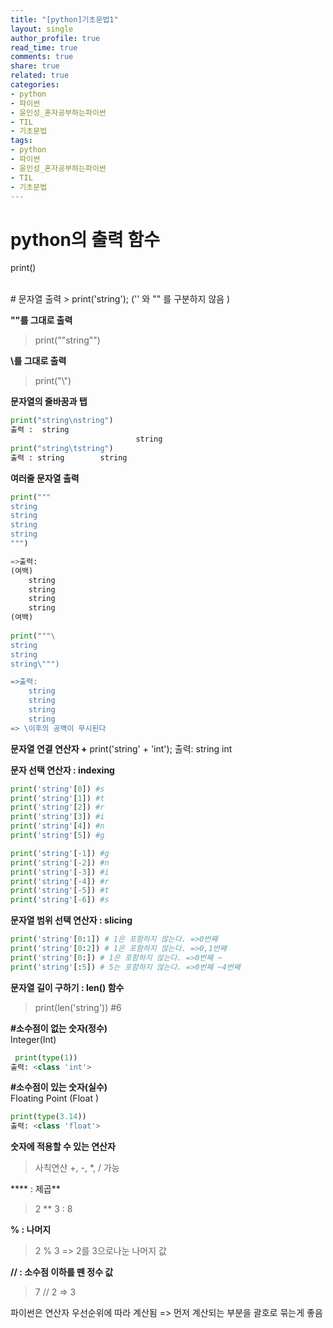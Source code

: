 ```yaml
---
title: "[python]기초문법1"
layout: single
author_profile: true
read_time: true
comments: true
share: true
related: true
categories:
- python
- 파이썬
- 윤인성_혼자공부하는파이썬
- TIL
- 기초문법
tags:
- python
- 파이썬
- 윤인성_혼자공부하는파이썬
- TIL
- 기초문법
---
```


# python의 출력 함수  
print()
  
<br/>
# 문자열 출력
> print('string'); 
 ('' 와 "" 를 구분하지 않음 )  

   
**""를 그대로 출력**
> print("\"string\"")

   
**\를 그대로 출력**
> print("\\")

   
**문자열의 줄바꿈과 탭**
```python
print("string\nstring")
출력 :  string
							string
print("string\tstring")
출력 : string        string
```

   
**여러줄 문자열 출력**
```python
print(""" 
string
string
string
string
""")

=>출력: 
(여백)
	string
	string
	string
	string
(여백)
			
print("""\
string
string
string\""")

=>출력: 
	string
	string
	string
	string
=> \이후의 공백이 무시된다

```

**문자열 연결 연산자 +**
print('string' + 'int');
출력: string int

**문자 선택 연산자 : indexing**

```python
print('string'[0]) #s
print('string'[1]) #t
print('string'[2]) #r
print('string'[3]) #i
print('string'[4]) #n
print('string'[5]) #g

print('string'[-1]) #g
print('string'[-2]) #n
print('string'[-3]) #i
print('string'[-4]) #r
print('string'[-5]) #t
print('string'[-6]) #s
```

**문자열 범위 선택 연산자 : slicing**  

```python
print('string'[0:1]) # 1은 포함하지 않는다. =>0번째
print('string'[0:2]) # 1은 포함하지 않는다. =>0,1번째
print('string'[0:]) # 1은 포함하지 않는다. =>0번째 ~
print('string'[:5]) # 5는 포함하지 않는다. =>0번째 ~4번째
```

**문자열 길이 구하기 : len() 함수**
> print(len('string')) #6 
  
**#소수점이 없는 숫자(정수)**  
Integer(Int)  
  
```python
 print(type(1))
출력: <class 'int'>
```
  
**#소수점이 있는 숫자(실수)**  
Floating Point (Float )
  
```python
print(type(3.14))
출력: <class 'float'>
```
  
**숫자에 적용할 수 있는 연산자**
> 사칙연산 +, -, *, / 가능
    
 ****  :  제곱**     
>  2 ** 3 : 8  
  
**%  : 나머지**      
>  2 % 3  => 2를 3으로나눈 나머지 값  
  
**// : 소수점 이하를 뗀 정수 값**  
> 7 // 2  => 3  
  
 파이썬은 연산자 우선순위에 따라 계산됨 => 먼저 계산되는 부분을  괄호로 묶는게 좋음